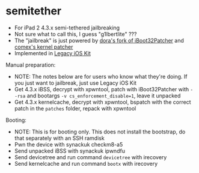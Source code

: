 # semitether

- For iPad 2 4.3.x semi-tethered jailbreaking
- Not sure what to call this, I guess "g1lbertlite" ???
- The "jailbreak" is just powered by [dora's fork of iBoot32Patcher](https://github.com/dora2ios/iBoot32Patcher) and [comex's kernel patcher](https://github.com/comex/datautils0)
- Implemented in [Legacy iOS Kit](https://github.com/LukeZGD/Legacy-iOS-Kit)

Manual preparation:

- NOTE: The notes below are for users who know what they're doing. If you just want to jailbreak, just use Legacy iOS Kit
- Get 4.3.x iBSS, decrypt with xpwntool, patch with iBoot32Patcher with `--rsa` and bootargs `-v cs_enforcement_disable=1`, leave it unpacked
- Get 4.3.x kernelcache, decrypt with xpwntool, bspatch with the correct patch in the `patches` folder, repack with xpwntool

Booting:

- NOTE: This is for booting only. This does not install the bootstrap, do that separately with an SSH ramdisk
- Pwn the device with synackuk checkm8-a5
- Send unpacked iBSS with synackuk ipwndfu
- Send devicetree and run command `devicetree` with irecovery
- Send kernelcache and run command `bootx` with irecovery
